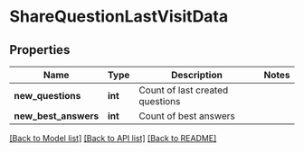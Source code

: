 # ShareQuestionLastVisitData

## Properties
Name | Type | Description | Notes
------------ | ------------- | ------------- | -------------
**new_questions** | **int** | Count of last created questions | 
**new_best_answers** | **int** | Count of best answers | 

[[Back to Model list]](../README.md#documentation-for-models) [[Back to API list]](../README.md#documentation-for-api-endpoints) [[Back to README]](../README.md)


